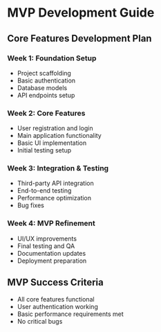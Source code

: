 # MVP Development Guide

## Core Features Development Plan

### Week 1: Foundation Setup
- Project scaffolding
- Basic authentication
- Database models
- API endpoints setup

### Week 2: Core Features
- User registration and login
- Main application functionality
- Basic UI implementation
- Initial testing setup

### Week 3: Integration & Testing
- Third-party API integration
- End-to-end testing
- Performance optimization
- Bug fixes

### Week 4: MVP Refinement
- UI/UX improvements
- Final testing and QA
- Documentation updates
- Deployment preparation

## MVP Success Criteria
- All core features functional
- User authentication working
- Basic performance requirements met
- No critical bugs
